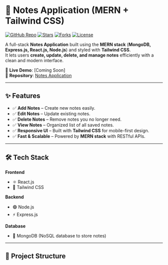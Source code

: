 # 📝 Notes Application (MERN + Tailwind CSS)

[![GitHub Repo](https://img.shields.io/badge/Repo-Notes--Application-blue?logo=github)](https://github.com/14anshuman/Notes-Application)
[![Stars](https://img.shields.io/github/stars/14anshuman/Notes-Application?style=social)](https://github.com/14anshuman/Notes-Application/stargazers)
[![Forks](https://img.shields.io/github/forks/14anshuman/Notes-Application?style=social)](https://github.com/14anshuman/Notes-Application/network/members)
[![License](https://img.shields.io/github/license/14anshuman/Notes-Application?color=green)](#-license)

A full-stack **Notes Application** built using the **MERN stack** (**MongoDB, Express.js, React.js, Node.js**) and styled with **Tailwind CSS**.  
It lets users **create, update, delete, and manage notes** efficiently with a clean and modern interface.  

🔗 **Live Demo**: [Coming Soon]  
📂 **Repository**: [Notes Application](https://github.com/14anshuman/Notes-Application)

---

## ✨ Features

- ✅ **Add Notes** – Create new notes easily.  
- ✅ **Edit Notes** – Update existing notes.  
- ✅ **Delete Notes** – Remove notes you no longer need.  
- ✅ **View Notes** – Organized list of all saved notes.  
- ✅ **Responsive UI** – Built with **Tailwind CSS** for mobile-first design.  
- ✅ **Fast & Scalable** – Powered by **MERN stack** with RESTful APIs.  

---

## 🛠️ Tech Stack

**Frontend**  
- ⚛️ React.js  
- 🎨 Tailwind CSS  

**Backend**  
- 🟢 Node.js  
- ⚡ Express.js  

**Database**  
- 🍃 MongoDB (NoSQL database to store notes)  

---

## 📂 Project Structure


